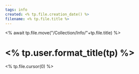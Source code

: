 ```yaml
---
tags: info
created: <% tp.file.creation_date() %>
filename: <% tp.file.title %>
---
```

<% await tp.file.move("/Collection/Info/"+tp.file.title) %>
# <% tp.user.format_title(tp) %>


<% tp.file.cursor(0) %>
